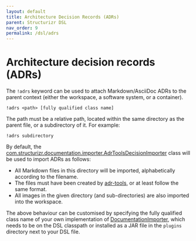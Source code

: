 ```yaml
---
layout: default
title: Architecture Decision Records (ADRs)
parent: Structurizr DSL
nav_order: 9
permalink: /dsl/adrs
---
```


# Architecture decision records (ADRs)

The `!adrs` keyword can be used to attach Markdown/AsciiDoc ADRs to the parent context (either the workspace, a software system, or a container).

```
!adrs <path> [fully qualified class name]
```

The path must be a relative path, located within the same directory as the parent file, or a subdirectory of it. For example:

```
!adrs subdirectory
``` 

By default, the [com.structurizr.documentation.importer.AdrToolsDecisionImporter](https://github.com/structurizr/import/blob/main/src/main/java/com/structurizr/importer/documentation/AdrToolsDecisionImporter.java) class will be used to import ADRs as follows:

- All Markdown files in this directory will be imported, alphabetically according to the filename.
- The files must have been created by [adr-tools](https://github.com/npryce/adr-tools), or at least follow the same format. 
- All images in the given directory (and sub-directories) are also imported into the workspace.

The above behaviour can be customised by specifying the fully qualified class name of your own implementation of [DocumentationImporter](https://github.com/structurizr/import/blob/main/src/main/java/com/structurizr/importer/documentation/DocumentationImporter.java), which needs to be on the DSL classpath or installed as a JAR file in the `plugins` directory next to your DSL file.
